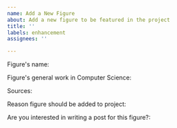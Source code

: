 ```yaml
---
name: Add a New Figure
about: Add a new figure to be featured in the project
title: ''
labels: enhancement
assignees: ''

---
```


Figure's name:

Figure's general work in Computer Science:

Sources:

Reason figure should be added to project:

Are you interested in writing a post for this figure?:
